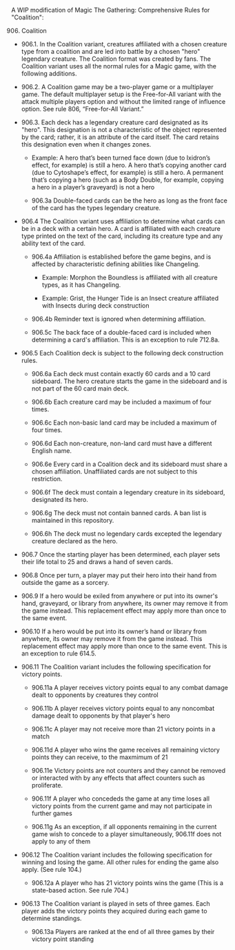 A WIP modification of Magic The Gathering: Comprehensive Rules for "Coalition":


906. Coalition

* 906.1. In the Coalition variant, creatures affiliated with a chosen creature type from a coalition and are led into battle by a chosen "hero" legendary creature. The Coalition format was created by fans. The Coalition variant uses all the normal rules for a Magic game, with the following additions.

* 906.2. A Coalition game may be a two-player game or a multiplayer game. The default multiplayer setup is the Free-for-All variant with the attack multiple players option and without the limited range of influence option. See rule 806, “Free-for-All Variant.”

* 906.3. Each deck has a legendary creature card designated as its "hero". This designation is not a characteristic of the object represented by the card; rather, it is an attribute of the card itself. The card retains this designation even when it changes zones.

	* Example: A hero that’s been turned face down (due to Ixidron’s effect, for example) is still a hero. A hero that’s copying another card (due to Cytoshape’s effect, for example) is still a hero. A permanent that’s copying a hero (such as a Body Double, for example, copying a hero in a player’s graveyard) is not a hero

	* 906.3a Double-faced cards can be the hero as long as the front face of the card has the types legendary creature.

* 906.4 The Coalition variant uses affiliation to determine what cards can be in a deck with a certain hero. A card is affiliated with each creature type printed on the text of the card, including its creature type and any ability text of the card. 

	* 906.4a Affiliation is established before the game begins, and is affected by characteristic defining abilities like Changeling.

		* Example: Morphon the Boundless is affiliated with all creature types, as it has Changeling.

		* Example: Grist, the Hunger Tide is an Insect creature affiliated with Insects during deck construction

	* 906.4b Reminder text is ignored when determining affiliation.

	* 906.5c The back face of a double-faced card is included when determining a card's affiliation. This is an exception to rule 712.8a.

* 906.5 Each Coalition deck is subject to the following deck construction rules.

	* 906.6a Each deck must contain exactly 60 cards and a 10 card sideboard. The hero creature starts the game in the sideboard and is not part of the 60 card main deck.

	* 906.6b Each creature card may be included a maximum of four times.

	* 906.6c Each non-basic land card may be included a maximum of four times.

	* 906.6d Each non-creature, non-land card must have a different English name.

	* 906.6e Every card in a Coalition deck and its sideboard must share a chosen affiliation. Unaffiliated cards are not subject to this restriction.

	* 906.6f The deck must contain a legendary creature in its sideboard, designated its hero.

	* 906.6g The deck must not contain banned cards. A ban list is maintained in this repository.

	* 906.6h The deck must no legendary cards excepted the legendary creature declared as the hero.

* 906.7 Once the starting player has been determined, each player sets their life total to 25 and draws a hand of seven cards.

* 906.8 Once per turn, a player may put their hero into their hand from outside the game as a sorcery. 

* 906.9 If a hero would be exiled from anywhere or put into its owner's hand, graveyard, or library from anywhere, its owner may remove it from the game instead. This replacement effect may apply more than once to the same event.

* 906.10 If a hero would be put into its owner’s hand or library from anywhere, its owner may remove it from the game instead. This replacement effect may apply more than once to the same event. This is an exception to rule 614.5.

* 906.11 The Coalition variant includes the following specification for victory points.

	* 906.11a A player receives victory points equal to any combat damage dealt to opponents by creatures they control

	* 906.11b A player receives victory points equal to any noncombat damage dealt to opponents by that player's hero

	* 906.11c A player may not receive more than 21 victory points in a match

	* 906.11d A player who wins the game receives all remaining victory points they can receive, to the maxmimum of 21

	* 906.11e Victory points are not counters and they cannot be removed or interacted with by any effects that affect counters such as proliferate.

	* 906.11f A player who concededs the game at any time loses all victory points from the current game and may not participate in further games

	* 906.11g As an exception, if all opponents remaining in the current game wish to concede to a player simultaneously, 906.11f does not apply to any of them

* 906.12 The Coalition variant includes the following specification for winning and losing the game. All other rules for ending the game also apply. (See rule 104.)

	* 906.12a A player who has 21 victory points wins the game (This is a state-based action. See rule 704.)

* 906.13 The Coalition variant is played in sets of three games. Each player adds the victory points they acquired during each game to determine standings. 

	* 906.13a Players are ranked at the end of all three games by their victory point standing
